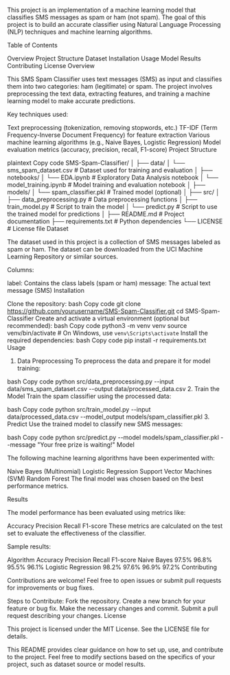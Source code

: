 This project is an implementation of a machine learning model that classifies SMS messages as spam or ham (not spam). The goal of this project is to build an accurate classifier using Natural Language Processing (NLP) techniques and machine learning algorithms.

Table of Contents

Overview
Project Structure
Dataset
Installation
Usage
Model
Results
Contributing
License
Overview

This SMS Spam Classifier uses text messages (SMS) as input and classifies them into two categories: ham (legitimate) or spam. The project involves preprocessing the text data, extracting features, and training a machine learning model to make accurate predictions.

Key techniques used:

Text preprocessing (tokenization, removing stopwords, etc.)
TF-IDF (Term Frequency-Inverse Document Frequency) for feature extraction
Various machine learning algorithms (e.g., Naive Bayes, Logistic Regression)
Model evaluation metrics (accuracy, precision, recall, F1-score)
Project Structure

plaintext
Copy code
SMS-Spam-Classifier/
│
├── data/
│   └── sms_spam_dataset.csv         # Dataset used for training and evaluation
│
├── notebooks/
│   └── EDA.ipynb                    # Exploratory Data Analysis notebook
│   └── model_training.ipynb         # Model training and evaluation notebook
│
├── models/
│   └── spam_classifier.pkl          # Trained model (optional)
│
├── src/
│   ├── data_preprocessing.py        # Data preprocessing functions
│   ├── train_model.py               # Script to train the model
│   └── predict.py                   # Script to use the trained model for predictions
│
├── README.md                        # Project documentation
├── requirements.txt                 # Python dependencies
└── LICENSE                          # License file
Dataset

The dataset used in this project is a collection of SMS messages labeled as spam or ham. The dataset can be downloaded from the UCI Machine Learning Repository or similar sources.

Columns:

label: Contains the class labels (spam or ham)
message: The actual text message (SMS)
Installation

Clone the repository:
bash
Copy code
git clone https://github.com/yourusername/SMS-Spam-Classifier.git
cd SMS-Spam-Classifier
Create and activate a virtual environment (optional but recommended):
bash
Copy code
python3 -m venv venv
source venv/bin/activate   # On Windows, use `venv\Scripts\activate`
Install the required dependencies:
bash
Copy code
pip install -r requirements.txt
Usage

1. Data Preprocessing
To preprocess the data and prepare it for model training:

bash
Copy code
python src/data_preprocessing.py --input data/sms_spam_dataset.csv --output data/processed_data.csv
2. Train the Model
Train the spam classifier using the processed data:

bash
Copy code
python src/train_model.py --input data/processed_data.csv --model_output models/spam_classifier.pkl
3. Predict
Use the trained model to classify new SMS messages:

bash
Copy code
python src/predict.py --model models/spam_classifier.pkl --message "Your free prize is waiting!"
Model

The following machine learning algorithms have been experimented with:

Naive Bayes (Multinomial)
Logistic Regression
Support Vector Machines (SVM)
Random Forest
The final model was chosen based on the best performance metrics.

Results

The model performance has been evaluated using metrics like:

Accuracy
Precision
Recall
F1-score
These metrics are calculated on the test set to evaluate the effectiveness of the classifier.

Sample results:

Algorithm	Accuracy	Precision	Recall	F1-score
Naive Bayes	97.5%	96.8%	95.5%	96.1%
Logistic Regression	98.2%	97.6%	96.9%	97.2%
Contributing

Contributions are welcome! Feel free to open issues or submit pull requests for improvements or bug fixes.

Steps to Contribute:
Fork the repository.
Create a new branch for your feature or bug fix.
Make the necessary changes and commit.
Submit a pull request describing your changes.
License

This project is licensed under the MIT License. See the LICENSE file for details.

This README provides clear guidance on how to set up, use, and contribute to the project. Feel free to modify sections based on the specifics of your project, such as dataset source or model results.







